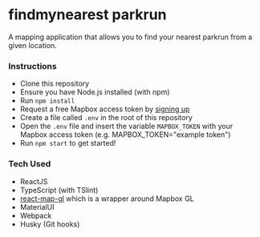 # findmynearest parkrun

A mapping application that allows you to find your nearest parkrun from a given location.

### Instructions
- Clone this repository
- Ensure you have Node.js installed (with npm)
- Run `npm install`
- Request a free Mapbox access token by <a href="https://account.mapbox.com/auth/signup/" target="_blank">signing up</a>
- Create a file called `.env` in the root of this repository
- Open the `.env` file and insert the variable `MAPBOX_TOKEN` with your Mapbox access token (e.g. MAPBOX_TOKEN="example token")
- Run `npm start` to get started!

### Tech Used
- ReactJS
- TypeScript (with TSlint)
- <a href="https://github.com/uber/react-map-gl" target="_blank">react-map-gl</a> which is a wrapper around Mapbox GL
- MaterialUI
- Webpack
- Husky (Git hooks)
